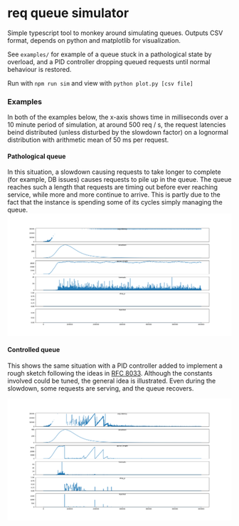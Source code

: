 req queue simulator
===

Simple typescript tool to monkey around simulating queues. Outputs CSV format, depends on python and matplotlib for visualization.

See `examples/` for example of a queue stuck in a pathological state by overload, and a PID controller dropping queued requests until normal behaviour is restored.

Run with `npm run sim` and view with `python plot.py [csv file]`

### Examples

In both of the examples below, the x-axis shows time in milliseconds over a 10 minute period of simulation, at around 500 req / s, the request latencies beind distributed (unless disturbed by the slowdown factor) on a lognormal distribution with arithmetic mean of 50 ms per request.

#### Pathological queue

In this situation, a slowdown causing requests to take longer to complete (for example, DB issues) causes requests to pile up in the queue. The queue reaches such a length that requests are timing out before ever reaching service, while more and more continue to arrive. This is partly due to the fact that the instance is spending some of its cycles simply managing the queue.
![pathological queue](images/pathol.png?raw=true "Pathological queue")

#### Controlled queue

This shows the same situation with a PID controller added to implement a rough sketch following the ideas in [RFC 8033](https://tools.ietf.org/html/rfc8033). Although the constants involved could be tuned, the general idea is illustrated. Even during the slowdown, some requests are serving, and the queue recovers. 

![controlled queue](images/controlled.png?raw=true "Controlled queue")
